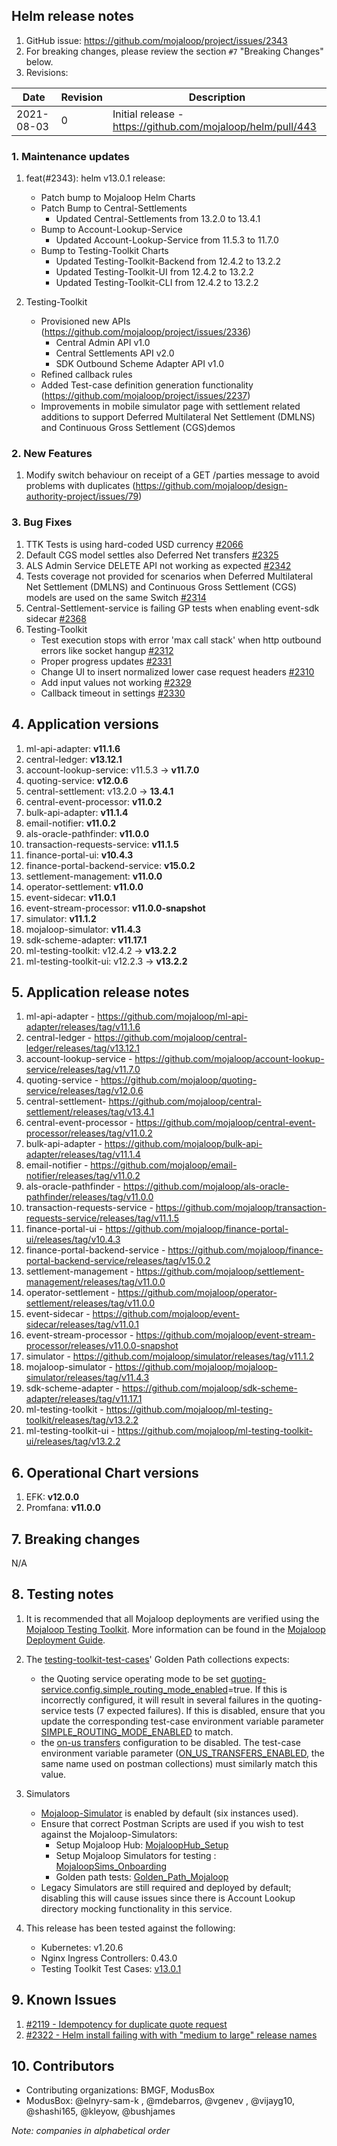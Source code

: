 ## Helm release notes
1. GitHub issue: https://github.com/mojaloop/project/issues/2343
2. For breaking changes, please review the section `#7` "Breaking Changes" below.
3. Revisions:

Date | Revision | Description
---------|----------|---------
 2021-08-03  | 0 | Initial release - https://github.com/mojaloop/helm/pull/443

### 1. Maintenance updates

1. feat(#2343): helm v13.0.1 release:
   * Patch bump to Mojaloop Helm Charts
   * Patch Bump to Central-Settlements
     * Updated Central-Settlements from 13.2.0 to 13.4.1
   * Bump to Account-Lookup-Service
     * Updated Account-Lookup-Service from 11.5.3 to 11.7.0
   * Bump to Testing-Toolkit Charts
     * Updated Testing-Toolkit-Backend from 12.4.2 to 13.2.2
     * Updated Testing-Toolkit-UI from 12.4.2 to 13.2.2
     * Updated Testing-Toolkit-CLI from 12.4.2 to 13.2.2

2. Testing-Toolkit
   * Provisioned new APIs (https://github.com/mojaloop/project/issues/2336)
     * Central Admin API v1.0
     * Central Settlements API v2.0
     * SDK Outbound Scheme Adapter API v1.0
   * Refined callback rules
   * Added Test-case definition generation functionality (https://github.com/mojaloop/project/issues/2237)
   * Improvements in mobile simulator page with settlement related additions to support Deferred Multilateral Net Settlement (DMLNS) and Continuous Gross Settlement (CGS)demos

### 2. New Features

1. Modify switch behaviour on receipt of a GET /parties message to avoid problems with duplicates (https://github.com/mojaloop/design-authority-project/issues/79)

### 3. Bug Fixes

1. TTK Tests is using hard-coded USD currency [#2066](https://github.com/mojaloop/project/issues/2066)
2. Default CGS model settles also Deferred Net transfers [#2325](https://github.com/mojaloop/project/issues/2325)
3. ALS Admin Service DELETE API not working as expected [#2342](https://github.com/mojaloop/project/issues/2342)
4. Tests coverage not provided for scenarios when Deferred Multilateral Net Settlement (DMLNS) and Continuous Gross Settlement (CGS) models are used on the same Switch [#2314](https://github.com/mojaloop/project/issues/2314)
5. Central-Settlement-service is failing GP tests when enabling event-sdk sidecar [#2368](https://github.com/mojaloop/project/issues/2368)
6. Testing-Toolkit
     * Test execution stops with error 'max call stack' when http outbound errors like socket hangup [#2312](https://github.com/mojaloop/project/issues/2312)
     * Proper progress updates [#2331](https://github.com/mojaloop/project/issues/2331)
     * Change UI to insert normalized lower case request headers [#2310](https://github.com/mojaloop/project/issues/2310)
     * Add input values not working [#2329](https://github.com/mojaloop/project/issues/2329)
     * Callback timeout in settings [#2330](https://github.com/mojaloop/project/issues/2330)

## 4. Application versions

1. ml-api-adapter: **v11.1.6**
2. central-ledger:  **v13.12.1**
3. account-lookup-service: v11.5.3 -> **v11.7.0**
4. quoting-service: **v12.0.6**
5. central-settlement: v13.2.0 -> **13.4.1**
6. central-event-processor: **v11.0.2**
7. bulk-api-adapter: **v11.1.4**
8. email-notifier: **v11.0.2**
9. als-oracle-pathfinder: **v11.0.0**
10. transaction-requests-service: **v11.1.5**
11. finance-portal-ui: **v10.4.3**
12. finance-portal-backend-service: **v15.0.2**
13. settlement-management: **v11.0.0**
14. operator-settlement: **v11.0.0**
15. event-sidecar: **v11.0.1**
16. event-stream-processor: **v11.0.0-snapshot**
17. simulator: **v11.1.2**
18. mojaloop-simulator: **v11.4.3**
19. sdk-scheme-adapter: **v11.17.1**
20. ml-testing-toolkit: v12.4.2 -> **v13.2.2**
21. ml-testing-toolkit-ui: v12.2.3 -> **v13.2.2**

## 5. Application release notes

1. ml-api-adapter - https://github.com/mojaloop/ml-api-adapter/releases/tag/v11.1.6
2. central-ledger - https://github.com/mojaloop/central-ledger/releases/tag/v13.12.1
3. account-lookup-service - https://github.com/mojaloop/account-lookup-service/releases/tag/v11.7.0
4. quoting-service - https://github.com/mojaloop/quoting-service/releases/tag/v12.0.6
5. central-settlement- https://github.com/mojaloop/central-settlement/releases/tag/v13.4.1
6. central-event-processor - https://github.com/mojaloop/central-event-processor/releases/tag/v11.0.2
7. bulk-api-adapter - https://github.com/mojaloop/bulk-api-adapter/releases/tag/v11.1.4
8. email-notifier - https://github.com/mojaloop/email-notifier/releases/tag/v11.0.2
9. als-oracle-pathfinder - https://github.com/mojaloop/als-oracle-pathfinder/releases/tag/v11.0.0
10. transaction-requests-service - https://github.com/mojaloop/transaction-requests-service/releases/tag/v11.1.5
11. finance-portal-ui - https://github.com/mojaloop/finance-portal-ui/releases/tag/v10.4.3
12. finance-portal-backend-service - https://github.com/mojaloop/finance-portal-backend-service/releases/tag/v15.0.2
13. settlement-management - https://github.com/mojaloop/settlement-management/releases/tag/v11.0.0
14. operator-settlement - https://github.com/mojaloop/operator-settlement/releases/tag/v11.0.0
15. event-sidecar - https://github.com/mojaloop/event-sidecar/releases/tag/v11.0.1
16. event-stream-processor - https://github.com/mojaloop/event-stream-processor/releases/v11.0.0-snapshot
17. simulator - https://github.com/mojaloop/simulator/releases/tag/v11.1.2
18. mojaloop-simulator - https://github.com/mojaloop/mojaloop-simulator/releases/tag/v11.4.3
19. sdk-scheme-adapter - https://github.com/mojaloop/sdk-scheme-adapter/releases/tag/v11.17.1
20. ml-testing-toolkit - https://github.com/mojaloop/ml-testing-toolkit/releases/tag/v13.2.2
21. ml-testing-toolkit-ui - https://github.com/mojaloop/ml-testing-toolkit-ui/releases/tag/v13.2.2

## 6. Operational Chart versions

1. EFK: **v12.0.0**
2. Promfana: **v11.0.0**

## 7. Breaking changes

N/A

## 8. Testing notes

1. It is recommended that all Mojaloop deployments are verified using the [Mojaloop Testing Toolkit](https://docs.mojaloop.io/documentation/mojaloop-technical-overview/ml-testing-toolkit/). More information can be found in the [Mojaloop Deployment Guide](https://docs.mojaloop.io/documentation/deployment-guide).

2. The [testing-toolkit-test-cases](https://github.com/mojaloop/testing-toolkit-test-cases/releases/tag/v13.0.0)' Golden Path collections expects:
	-  the Quoting service operating mode to be set [quoting-service.config.simple_routing_mode_enabled](https://github.com/mojaloop/helm/blob/v13.0.0/mojaloop/values.yaml#L4664)=true. If this is incorrectly configured, it will result in several failures in the quoting-service tests (7 expected failures). If this is disabled, ensure that you update the corresponding test-case environment variable parameter [SIMPLE_ROUTING_MODE_ENABLED](https://github.com/mojaloop/helm/blob/v13.0.0/mojaloop/values.yaml#L7420) to match.
	- the [on-us transfers](https://github.com/mojaloop/helm/blob/v13.0.0/mojaloop/values.yaml#L321) configuration to be disabled. The test-case environment variable parameter ([ON_US_TRANSFERS_ENABLED](https://github.com/mojaloop/helm/blob/v13.0.0/mojaloop/values.yaml#L7423), the same name used on postman collections) must similarly match this value.

3. Simulators 
	- [Mojaloop-Simulator](https://github.com/mojaloop/mojaloop-simulator) is enabled by default (six instances used). 
	- Ensure that correct Postman Scripts are used if you wish to test against the Mojaloop-Simulators:
    	- Setup Mojaloop Hub: [MojaloopHub_Setup](https://github.com/mojaloop/postman/blob/v12.0.0/MojaloopHub_Setup.postman_collection.json)
    	- Setup Mojaloop Simulators for testing : [MojaloopSims_Onboarding](https://github.com/mojaloop/postman/blob/v12.0.0/MojaloopSims_Onboarding.postman_collection.json)
    	- Golden path tests: [Golden_Path_Mojaloop](https://github.com/mojaloop/postman/blob/v12.0.0/Golden_Path_Mojaloop.postman_collection.json)
	- Legacy Simulators are still required and deployed by default; disabling this will cause issues since there is Account Lookup directory mocking functionality in this service.

3. This release has been tested against the following:
	- Kubernetes: v1.20.6
	- Nginx Ingress Controllers: 0.43.0
	- Testing Toolkit Test Cases: [v13.0.1](https://github.com/mojaloop/testing-toolkit-test-cases/releases/tag/v13.0.1)

## 9. Known Issues

1. [#2119 - Idempotency for duplicate quote request](https://github.com/mojaloop/project/issues/2119)
2. [#2322 - Helm install failing with with "medium to large" release names](https://github.com/mojaloop/project/issues/2322)

## 10. Contributors

- Contributing organizations: BMGF, ModusBox 
- ModusBox: @elnyry-sam-k , @mdebarros, @vgenev , @vijayg10, @shashi165, @kleyow, @bushjames

_Note: companies in alphabetical order_
